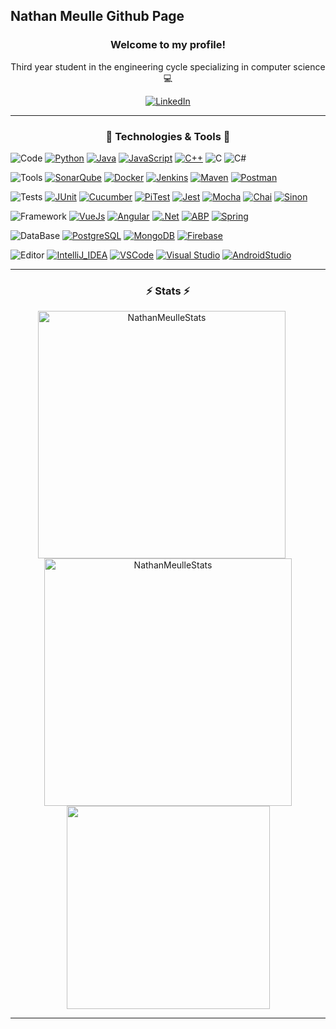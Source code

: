 ## Nathan Meulle Github Page
<h3 align="center">Welcome to my profile!</h3>
<p align="center">Third year student in the engineering cycle specializing in computer science 💻</p>
<p align="center">
  <a href="https://www.linkedin.com/in/nathan-meulle/">
    <img src="https://img.shields.io/badge/-LinkedIn-blue?style=for-the-badge&logo=Linkedin&logoColor=white&link=https://www.linkedin.com/in/nathan-meulle//" alt="LinkedIn" />
  </a>
</p>
<hr>
<h3 align="center">🔧 Technologies & Tools 🔧</h3>

![Code](https://img.shields.io/badge/-Code-ffffff?style=for-the-badge&logo=Plex&logoColor=black)
[![Python](https://img.shields.io/badge/-Python-informational?style=for-the-badge&logo=python&logoColor=white&color=68a2c8)](https://www.python.org/)
[![Java](https://img.shields.io/badge/-Java-informational?style=for-the-badge&logo=java&logoColor=white&color=68a2c8)](https://www.java.com/fr/)
[![JavaScript](https://img.shields.io/badge/-JavaScript-informational?style=for-the-badge&logo=javascript&logoColor=white&color=68a2c8)](https://developer.mozilla.org/fr/docs/Web/JavaScript)
[![C++](https://img.shields.io/badge/-C++-informational?style=for-the-badge&logo=c%2B%2B&logoColor=white&color=68a2c8)](https://isocpp.org/)
![C](https://img.shields.io/badge/-C-informational?style=for-the-badge&logo=c&logoColor=white&color=68a2c8)
![C#](https://img.shields.io/badge/-C＃-informational?style=for-the-badge&logo=c-sharp&logoColor=white&color=68a2c8)

![Tools](https://img.shields.io/badge/-Tools-ffffff?style=for-the-badge&logo=Plex&logoColor=black)
[![SonarQube](https://img.shields.io/badge/-SonarQube-informational?style=for-the-badge&logo=sonarqube&logoColor=white&color=68a2c8)](https://www.sonarqube.org/)
[![Docker](https://img.shields.io/badge/-Docker-informational?style=for-the-badge&logo=docker&logoColor=white&color=68a2c8)](https://www.docker.com/)
[![Jenkins](https://img.shields.io/badge/-Jenkins-informational?style=for-the-badge&logo=jenkins&logoColor=white&color=68a2c8)](https://www.jenkins.io/)
[![Maven](https://img.shields.io/badge/-Maven-informational?style=for-the-badge&logo=apachemaven&logoColor=white&color=68a2c8)](https://maven.apache.org/)
[![Postman](https://img.shields.io/badge/Postman-informational?style=for-the-badge&logo=postman&logoColor=white&color=68a2c8)](https://www.postman.com/)


![Tests](https://img.shields.io/badge/-Tests-ffffff?style=for-the-badge&logo=Plex&logoColor=black)
[![JUnit](https://img.shields.io/badge/-JUnit-informational?style=for-the-badge&logo=junit5&logoColor=white&color=68a2c8)](https://junit.org/junit5/)
[![Cucumber](https://img.shields.io/badge/-Cucumber-informational?style=for-the-badge&logo=cucumber&logoColor=white&color=68a2c8)](https://cucumber.io/)
[![PiTest](https://img.shields.io/badge/-PiTest-informational?style=for-the-badge&logo=pit&logoColor=white&color=68a2c8)](https://pitest.org/)
[![Jest](https://img.shields.io/badge/-Jest-informational?style=for-the-badge&logo=jest&logoColor=white&color=68a2c8)](https://jestjs.io/fr/)
[![Mocha](https://img.shields.io/badge/-Mocha-informational?style=for-the-badge&logo=mocha&logoColor=white&color=68a2c8)](https://mochajs.org/)
[![Chai](https://img.shields.io/badge/-Chai-informational?style=for-the-badge&logo=Chai&logoColor=white&color=68a2c8)](https://www.chaijs.com/)
[![Sinon](https://img.shields.io/badge/-Sinon-informational?style=for-the-badge&logo=Sinon&logoColor=white&color=68a2c8)](https://sinonjs.org/)

![Framework](https://img.shields.io/badge/-Framework-ffffff?style=for-the-badge&logo=Plex&logoColor=black)
[![VueJs](https://img.shields.io/badge/-VueJs-informational?style=for-the-badge&logo=Vue.js&logoColor=white&color=68a2c8)](https://vuejs.org/)
[![Angular](https://img.shields.io/badge/-Angular-informational?style=for-the-badge&logo=angular&logoColor=white&color=68a2c8)](https://angular.io/)
[![.Net](https://img.shields.io/badge/-.Net-informational?style=for-the-badge&logo=.net&logoColor=white&color=68a2c8)](https://dotnet.microsoft.com/)
[![ABP](https://img.shields.io/badge/-ABP.io-informational?style=for-the-badge&logo=abp.io&logoColor=white&color=68a2c8)](https://abp.io/)
[![Spring](https://img.shields.io/badge/-spring-informational?style=for-the-badge&logo=spring&logoColor=white&color=68a2c8)](https://spring.io/)


![DataBase](https://img.shields.io/badge/-DataBase-ffffff?style=for-the-badge&logo=Plex&logoColor=black)
[![PostgreSQL](https://img.shields.io/badge/-PostgreSQL-informational?style=for-the-badge&logo=postgresql&logoColor=white&color=68a2c8)](https://www.postgresql.org/)
[![MongoDB](https://img.shields.io/badge/-MongoDB-informational?style=for-the-badge&logo=mongodb&logoColor=white&color=68a2c8)](https://www.mongodb.com/)
[![Firebase](https://img.shields.io/badge/-Firebase-informational?style=for-the-badge&logo=firebase&logoColor=white&color=68a2c8)](https://firebase.google.com/)

![Editor](https://img.shields.io/badge/-Editor-ffffff?style=for-the-badge&logo=Plex&logoColor=black)
[![IntelliJ_IDEA](https://img.shields.io/badge/-IntelliJ_IDEA-informational?style=for-the-badge&logo=intellij-idea&logoColor=white&color=68a2c8)](https://www.jetbrains.com/fr-fr/idea/)
[![VSCode](https://img.shields.io/badge/-VSCode-informational?style=for-the-badge&logo=visual-studio-code&logoColor=white&color=68a2c8)](https://code.visualstudio.com/)
[![Visual Studio](https://img.shields.io/badge/-VS-informational?style=for-the-badge&logo=visual-studio&logoColor=white&color=68a2c8)](https://code.visualstudio.com/)
[![AndroidStudio](https://img.shields.io/badge/-AndroidStudio-informational?style=for-the-badge&logo=androidstudio&logoColor=white&color=68a2c8)](https://developer.android.com/studio)

<hr>
<h3 align="center">⚡ Stats ⚡</h3>
<p align=center>
  <div align=center>
    <a href="https://github.com/denvercoder1/github-readme-streak-stats" title="Go to Source" style="display: inline-block;margin-right: 20px;">
      <img width=396 src="https://github-readme-streak-stats.herokuapp.com/?user=NathanMeulle&theme=prussian&hide_border=true&text_color=68a2c8" alt="NathanMeulleStats" />
    </a>
    <a href="https://github.com/NathanMeulle" style="display: inline-block">
      <img width=396 src="https://github-readme-stats.vercel.app/api?username=NathanMeulle&show_icons=true&count_private=true&theme=prussian&hide_border=true&text_color=68a2c8"  alt="NathanMeulleStats" />
    </a>
  </div>
  <div align=center>
    <a href="https://github.com/NathanMeulle">
      <img width=325 align="center" src="https://github-readme-stats.vercel.app/api/top-langs/?username=NathanMeulle&title_color=bcdefe&text_color=68a2c8&icon_color=61dafb&bg_color=172f45&langs_count=8&layout=compact&border_color=61dafb&hide_border=true" />
    </a>
  </div>
</p>

<hr>
